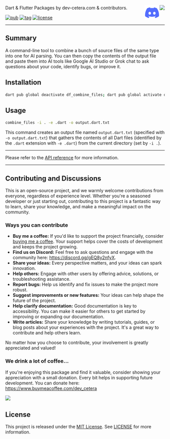 <a href="https://www.buymeacoffee.com/dev_cetera" target="_blank"><img align="right" src="https://cdn.buymeacoffee.com/buttons/default-orange.png" height="48"></a>
<a href="https://discord.gg/gEQ8y2nfyX" target="_blank"><img align="right" src="https://raw.githubusercontent.com/dev-cetera/resources/refs/heads/main/assets/discord_icon/discord_icon.svg" height="48"></a>

Dart & Flutter Packages by dev-cetera.com & contributors.

[![pub](https://img.shields.io/pub/v/df_combine_files.svg)](https://pub.dev/packages/df_combine_files)
[![tag](https://img.shields.io/badge/tag-v0.1.0-purple)](https://github.com/dev-cetera/df_combine_files/tree/v0.1.0)
[![license](https://img.shields.io/badge/license-MIT-blue.svg)](https://raw.githubusercontent.com/dev-cetera/df_combine_files/main/LICENSE)

---

<!-- BEGIN _README_CONTENT -->

## Summary

A command-line tool to combine a bunch of source files of the same type into one for AI parsing. You can then copy the contents of the output file and paste them into AI tools like Google AI Studio or Grok chat to ask questions about your code, identify bugs, or improve it.

## Installation

```sh
dart pub global deactivate df_combine_files; dart pub global activate df_combine_files
```

## Usage

```sh
combine_files -i . -e .dart -o output.dart.txt
```

This command creates an output file named `output.dart.txt` (specified with `-o output.dart.txt`) that gathers the contents of all Dart files (identified by the `.dart` extension with `-e .dart`) from the current directory (set by `-i .`).

<!-- END _README_CONTENT -->

---

Please refer to the [API reference](https://pub.dev/documentation/df_combine_files/) for more information.

---

## Contributing and Discussions

This is an open-source project, and we warmly welcome contributions from everyone, regardless of experience level. Whether you're a seasoned developer or just starting out, contributing to this project is a fantastic way to learn, share your knowledge, and make a meaningful impact on the community.

### Ways you can contribute

- **Buy me a coffee:** If you'd like to support the project financially, consider [buying me a coffee](https://www.buymeacoffee.com/dev_cetera). Your support helps cover the costs of development and keeps the project growing.
- **Find us on Discord:** Feel free to ask questions and engage with the community here: https://discord.gg/gEQ8y2nfyX.
- **Share your ideas:** Every perspective matters, and your ideas can spark innovation.
- **Help others:** Engage with other users by offering advice, solutions, or troubleshooting assistance.
- **Report bugs:** Help us identify and fix issues to make the project more robust.
- **Suggest improvements or new features:** Your ideas can help shape the future of the project.
- **Help clarify documentation:** Good documentation is key to accessibility. You can make it easier for others to get started by improving or expanding our documentation.
- **Write articles:** Share your knowledge by writing tutorials, guides, or blog posts about your experiences with the project. It's a great way to contribute and help others learn.

No matter how you choose to contribute, your involvement is greatly appreciated and valued!

### We drink a lot of coffee...

If you're enjoying this package and find it valuable, consider showing your appreciation with a small donation. Every bit helps in supporting future development. You can donate here: https://www.buymeacoffee.com/dev_cetera

<a href="https://www.buymeacoffee.com/dev_cetera" target="_blank"><img src="https://cdn.buymeacoffee.com/buttons/default-orange.png" height="40"></a>

## License

This project is released under the [MIT License](https://raw.githubusercontent.com/dev-cetera/df_combine_files/main/LICENSE). See [LICENSE](https://raw.githubusercontent.com/dev-cetera/df_combine_files/main/LICENSE) for more information.

